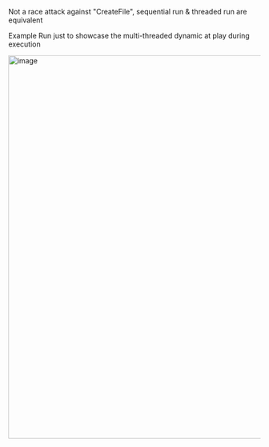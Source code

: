 Not a race attack against "CreateFile", sequential run & threaded run are equivalent

Example Run just to showcase the multi-threaded dynamic at play during execution

<img width="1679" height="764" alt="image" src="https://github.com/user-attachments/assets/eea5e8d9-a14b-449c-bb9c-9bae4120e61a" />
